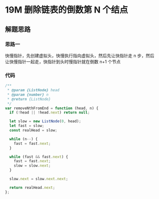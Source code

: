 # 19M 删除链表的倒数第 N 个结点

## 解题思路

### 思路一

快慢指针，先创建虚拟头，快慢执行指向虚拟头，然后先让快指针走 n 步，然后让快慢指针一起走，快指针到头时慢指针就在倒数 n+1 个节点

### 代码

```js
/**
 * @param {ListNode} head
 * @param {number} n
 * @return {ListNode}
 */
var removeNthFromEnd = function (head, n) {
  if (!head || !head.next) return null;

  let slow = new ListNode(0, head);
  let fast = slow;
  const realHead = slow;

  while (n--) {
    fast = fast.next;
  }

  while (fast && fast.next) {
    fast = fast.next;
    slow = slow.next;
  }

  slow.next = slow.next.next;

  return realHead.next;
};
```
